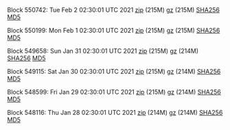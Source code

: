 Block 550742: Tue Feb  2 02:30:01 UTC 2021 [zip](https://files.01coin.io/mainnet/2021-02-02/bootstrap.dat.zip) (215M) [gz](https://files.01coin.io/mainnet/2021-02-02/bootstrap.dat.tar.gz) (215M) [SHA256](https://files.01coin.io/mainnet/2021-02-02/sha256.txt) [MD5](https://files.01coin.io/mainnet/2021-02-02/md5.txt)

Block 550199: Mon Feb  1 02:30:01 UTC 2021 [zip](https://files.01coin.io/mainnet/2021-02-01/bootstrap.dat.zip) (215M) [gz](https://files.01coin.io/mainnet/2021-02-01/bootstrap.dat.tar.gz) (215M) [SHA256](https://files.01coin.io/mainnet/2021-02-01/sha256.txt) [MD5](https://files.01coin.io/mainnet/2021-02-01/md5.txt)

Block 549658: Sun Jan 31 02:30:01 UTC 2021 [zip](https://files.01coin.io/mainnet/2021-01-31/bootstrap.dat.zip) (215M) [gz](https://files.01coin.io/mainnet/2021-01-31/bootstrap.dat.tar.gz) (214M) [SHA256](https://files.01coin.io/mainnet/2021-01-31/sha256.txt) [MD5](https://files.01coin.io/mainnet/2021-01-31/md5.txt)

Block 549115: Sat Jan 30 02:30:01 UTC 2021 [zip](https://files.01coin.io/mainnet/2021-01-30/bootstrap.dat.zip) (215M) [gz](https://files.01coin.io/mainnet/2021-01-30/bootstrap.dat.tar.gz) (214M) [SHA256](https://files.01coin.io/mainnet/2021-01-30/sha256.txt) [MD5](https://files.01coin.io/mainnet/2021-01-30/md5.txt)

Block 548599: Fri Jan 29 02:30:01 UTC 2021 [zip](https://files.01coin.io/mainnet/2021-01-29/bootstrap.dat.zip) (215M) [gz](https://files.01coin.io/mainnet/2021-01-29/bootstrap.dat.tar.gz) (214M) [SHA256](https://files.01coin.io/mainnet/2021-01-29/sha256.txt) [MD5](https://files.01coin.io/mainnet/2021-01-29/md5.txt)

Block 548116: Thu Jan 28 02:30:01 UTC 2021 [zip](https://files.01coin.io/mainnet/2021-01-28/bootstrap.dat.zip) (214M) [gz](https://files.01coin.io/mainnet/2021-01-28/bootstrap.dat.tar.gz) (214M) [SHA256](https://files.01coin.io/mainnet/2021-01-28/sha256.txt) [MD5](https://files.01coin.io/mainnet/2021-01-28/md5.txt)
